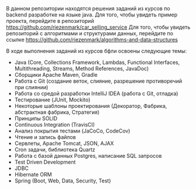 В данном репозитории находятся решения заданий из курсов по backend разработке на языке java.
Для того, чтобы увидеть пример проекта, перейдите в репозиторий https://github.com/riezenmark/car_selling_service
Для того, чтобы увидеть репозиторий с алгоритмами и структурами данных, перейдите по ссылке https://github.com/riezenmark/algorithms-and-data-structures

В ходе выполнения заданий из курсов бфли освоены следующие темы:
  - Java (Core, Collections Framework, Lambdas, Functional Interfaces, Multithreading, Streams, Method References, JavaDoc)
  - Сборщики Apache Maven, Gradle
  - Работа с Git (создание веток, слияние, разрешение противоречий при слиянии)
  - Работа со средой разработки IntelliJ IDEA (работа с Git, отладка)
  - Тестирование (JUnit, Mockito)
  - Некоторые шаблоны проектирования (Декоратор, Фабрика, абстрактная фабрика, Стратегия)
  - Принципы SOLID
  - Continuous Integration (TravisCI)
  - Анализ покрытия тестами (JaCoCo, CodeCov)
  - Чтение и запись файлов
  - Сервлеты, Apache Tomcat, JSON, AJAX
  - Cron задачи, библиотека Quartz
  - Работа с базой данных Postgres, написание SQL запросов
  - Test Driven Development
  - JDBC
  - Hibernate ORM
  - Spring (Boot, Web, Data, Security, Test)
